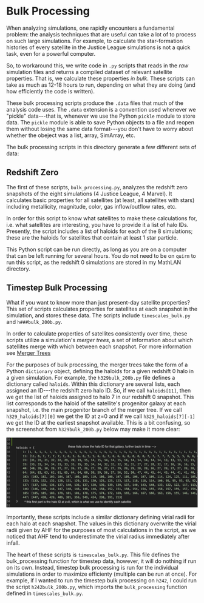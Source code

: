 # Bulk Processing

When analyzing simulations, one rapidly encounters a fundamental problem: the analysis techniques that are useful can take a lot of to process on such large simulations. For example, to calculate the star-formation histories of every satellite in the Justice League simulations is not a quick task, even for a powerful computer. 

So, to workaround this, we write code in `.py` scripts that reads in the *raw* simulation files and returns a compiled dataset of relevant satellite properties. That is, we calculate these properties *in bulk*. These scripts can take as much as 12-18 hours to run, depending on what they are doing (and how efficiently the code is written). 

These bulk processing scripts produce the `.data` files that much of the analysis code uses. The `.data` extension is a convention used whenever we "pickle" data---that is, whenever we use the Python `pickle` module to store data. The `pickle` module is able to save Python objects to a file and reopen them without losing the same data format---you don't have to worry about whether the obeject was a list, array, SimArray, etc. 

The bulk processing scripts in this directory generate a few different sets of data:

## Redshift Zero

The first of these scripts, `bulk_processing.py`, analyzes the redshift zero snapshots of the eight simulations (4 Justice League, 4 Marvel). It calculates basic properties for all satellites (at least, all satellites with stars) including metallicity, magnitude, color, gas inflow/outflow rates, etc. 

In order for this script to know what satellites to make these calculations for, i.e. what satellites are interesting, you have to provide it a list of halo IDs. Presently, the script includes a list of haloids for each of the 8 simulations; these are the haloids for satellites that contain at least 1 star particle. 

This Python script can be run directly, as long as you are on a computer that can be left running for several hours. You do not need to be on `quirm` to run this script, as the redshift 0 simulations are stored in my MathLAN directory. 

## Timestep Bulk Processing

What if you want to know more than just present-day satellite properties? This set of scripts calculates properties for satellites at each snapshot in the simulation, and stores these data. The scripts include `timescales_bulk.py` and `h###bulk_200b.py`. 

In order to calculate properties of satellites consistently over time, these scripts utilize a simulation's *merger trees*, a set of information about which satellites merge with which between each snapshot. For more information see [Merger Trees](../MergerTrees/)

For the purposes of bulk processing, the merger trees take the form of a Python `dictionary` object, defining the haloids for a given redshift 0 halo in a given simulation. For example, the `h329bulk_200b.py` file defines a dictionary called `haloids`. Within this dictionary are several lists, each assigned an ID---the redshift zero halo ID. So, if we call `haloids[11]`, then we get the list of haloids assigned to halo 7 in our redshift 0 snapshot. This list corresponds to the haloid of the satellite's progenitor galaxy at each snapshot, i.e. the main progenitor branch of the merger tree. If we call `h329_haloids[7][0]` we get the ID at z=0 and if we call `h329_haloids[7][-1]` we get the ID at the earliest snapshot available. This is a bit confusing, so the screenshot from `h329bulk_200b.py` below may make it more clear: 

![explanatory graphic](graphic.png)

Importantly, these scripts include a similar dictionary defining virial radii for each halo at each snapshot. The values in this dictionary overwrite the virial radii given by AHF for the purposes of most calculations in the script, as we noticed that AHF tend to underestimate the virial radius immediately after infall. 

The heart of these scripts is `timescales_bulk.py`. This file defines the bulk_processing function for timestep data, however, it will do nothing if run on its own. Instead, timestep bulk processing is run for the individual simulations in order to maximize efficienty (multiple can be run at once). For example, if I wanted to run the timestep bulk processing on `h242`, I could run the script `h242bulk_200b.py`, which imports the `bulk_processing` function defined in `timescales_bulk.py`. 





